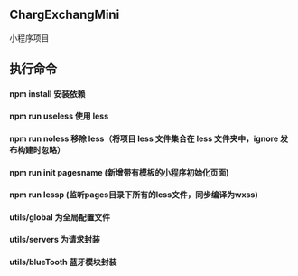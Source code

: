 ## ChargExchangMini

小程序项目

## 执行命令

#### npm install 安装依赖
#### npm run useless 使用 less
#### npm run noless 移除 less（将项目 less 文件集合在 less 文件夹中，ignore 发布构建时忽略）
#### npm run init pagesname (新增带有模板的小程序初始化页面) 
#### npm run lessp (监听pages目录下所有的less文件，同步编译为wxss)

#### utils/global 为全局配置文件
#### utils/servers 为请求封装
#### utils/blueTooth 蓝牙模块封装

